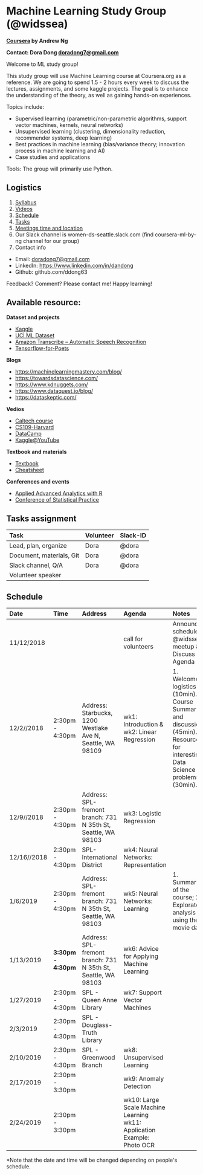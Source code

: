 # Machine Learning Study Group (@widssea)

**[Coursera](https://www.coursera.org/learn/machine-learning) by Andrew Ng**

**Contact: Dora Dong <doradong7@gmail.com>**

Welcome to ML study group! 

This study group will use Machine Learning course at Coursera.org as a reference. We are going to spend 1.5 - 2 hours every week to discuss the lectures, assignments, and some kaggle projects. The goal is to enhance the understanding of the theory, as well as gaining hands-on experiences. 

Topics include: 
  - Supervised learning (parametric/non-parametric algorithms, support vector machines, kernels, neural networks)
  - Unsupervised learning (clustering, dimensionality reduction, recommender systems, deep learning)
  - Best practices in machine learning (bias/variance theory; innovation process in machine learning and AI)
  - Case studies and applications
  
Tools:
  The group will primarily use Python. 

## Logistics

1. [Syllabus](https://www.coursera.org/learn/machine-learning#syllabus)
2. [Videos](https://www.coursera.org/learn/machine-learning)
3. [Schedule](#schedule)
4. [Tasks](#tasks)
5. [Meetings time and location](#schedule)
6. Our Slack channel is women-ds-seattle.slack.com (find coursera-ml-by-ng channel for our group) 
7. Contact info 
  - Email: doradong7@gmail.com
  - LinkedIn: https://www.linkedin.com/in/dandong 
  - Github: github.com/ddong63

Feedback? Comment? Please contact me!
Happy learning! 


## Available resource:

**Dataset and projects**
  - [Kaggle](https://www.kaggle.com)
  - [UCI ML Dataset](http://archive.ics.uci.edu/ml/index.php)
  - [Amazon Transcribe – Automatic Speech Recognition](https://aws.amazon.com/transcribe/)
  - [Tensorflow-for-Poets](https://codelabs.developers.google.com/codelabs/tensorflow-for-poets/#5) 

**Blogs**
  - https://machinelearningmastery.com/blog/
  - https://towardsdatascience.com/
  - https://www.kdnuggets.com/
  - https://www.dataquest.io/blog/
  - https://dataskeptic.com/

**Vedios**
  - [Caltech course](https://work.caltech.edu/telecourse.html)
  - [CS109-Harvard](http://cs109.github.io/2015/pages/videos.html)
  - [DataCamp](https://www.datacamp.com/)
  - [Kaggle@YouTube](https://www.youtube.com/user/kaggledotcom/playlists)

**Textbook and materials**
  - [Textbook](https://web.stanford.edu/~hastie/Papers/ESLII.pdf)
  - [Cheatsheet](https://stanford.edu/~shervine/teaching/cs-229/cheatsheet-supervised-learning)

**Conferences and events**
  - [Applied Advanced Analytics with R](http://www.cvent.com/events/applied-advanced-analytics-with-r-feb-28-mar-1-2019/event-summary-37ae6734473a4c079aabbb6506b22bdf.aspx)
  - [Conference of Statistical Practice](https://ww2.amstat.org/meetings/csp/2019/index.cfm)
  
## Tasks assignment

| Task | Volunteer | Slack-ID | 
|:---|:---|:---|
|Lead, plan, organize | Dora | @dora |
|Document, materials, Git | Dora | @dora |
|Slack channel, Q/A | Dora | @dora |
|Volunteer speaker | | |

## Schedule

| Date | Time | Address | Agenda | Notes | 
|:---|:---|:---|:---|:---|
| 11/12/2018| | |call for volunteers | Announce schedule @widssea meetup  & Discuss Agenda | 
| 12/2//2018| 2:30pm - 4:30pm | Address: Starbucks, 1200 Westlake Ave N, Seattle, WA 98109 | wk1: Introduction & wk2: Linear Regression  | 1. Welcome & logistics (10min). 2. Course Summary and discussion (45min). 3. Resource for interesting Data Science problems (30min). | 
| 12/9//2018| 2:30pm - 4:30pm | Address: SPL-fremont branch: 731 N 35th St, Seattle, WA 98103 | wk3: Logistic Regression |  | 
| 12/16//2018| 2:30pm - 4:30pm | SPL-International District | wk4: Neural Networks: Representation |  | 
| 1/6/2019| 2:30pm - 4:30pm | Address: SPL-fremont branch: 731 N 35th St, Seattle, WA 98103  | wk5: Neural Networks: Learning | 1. Summary of the course; 2. Exploratory analysis using the movie data | 
| 1/13/2019| **3:30pm - 4:30pm** | Address: SPL-fremont branch: 731 N 35th St, Seattle, WA 98103  | wk6: Advice for Applying Machine Learning |  | 
| 1/27/2019 | 2:30pm - 4:30pm | SPL - Queen Anne Library | wk7: Support Vector Machines |  | 
| 2/3/2019 | 2:30pm - 4:30pm |  SPL - Douglass-Truth Library |  | |
| 2/10/2019 |2:30pm - 4:30pm  | SPL - Greenwood Branch| wk8: Unsupervised Learning | |
| 2/17/2019 |2:30pm - 3:30pm  | | wk9: Anomaly Detection  | |
| 2/24/2019 |2:30pm - 3:30pm  | | wk10: Large Scale Machine Learning wk11: Application Example: Photo OCR | |

*Note that the date and time will be changed depending on people's schedule.

